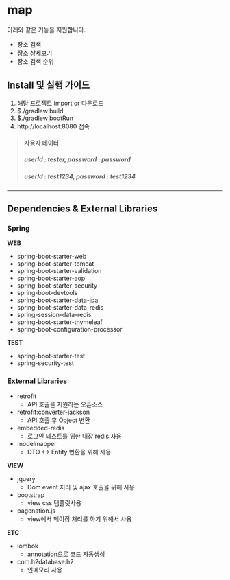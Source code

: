 # map
아래와 같은 기능을 지원합니다.
* 장소 검색
* 장소 상세보기
* 장소 검색 순위 

## Install 및 실행 가이드

1. 해당 프로젝트 Import or 다운로드
2. $./gradlew build
3. $./gradlew bootRun
4. http://localhost:8080 접속

> #### 사용자 데이터
> ##### userId : tester, password : password
> ##### userId : test1234, password : test1234

-------------
## Dependencies & External Libraries
 

 ### Spring 
 
 **WEB**   
 - spring-boot-starter-web   
 - spring-boot-starter-tomcat   
 - spring-boot-starter-validation   
 - spring-boot-starter-aop   
 - spring-boot-starter-security   
 - spring-boot-devtools   
 - spring-boot-starter-data-jpa   
 - spring-boot-starter-data-redis   
 - spring-session-data-redis   
 - spring-boot-starter-thymeleaf   
 - spring-boot-configuration-processor   
 
 **TEST**
 - spring-boot-starter-test      
 - spring-security-test    
    
 ### External Libraries
 
 - retrofit   
    - API 호출을 지원하는 오픈소스   
 - retrofit:converter-jackson   
    - API 호출 후 Object 변환
 - embedded-redis
    - 로그인 테스트를 위한 내장 redis 사용
 - modelmapper
    - DTO <-> Entity 변환을 위해 사용

 **VIEW**
 - jquery
    - Dom event 처리 및 ajax 호출을 위해 사용
 - bootstrap
    - view css 템플릿사용
 - pagenation.js
    - view에서 페이징 처리를 하기 위해서 사용
    
 **ETC**
 - lombok
    - annotation으로 코드 자동생성
 - com.h2database:h2
    - 인메모리 사용
 
